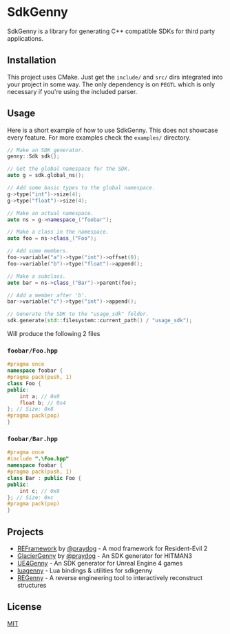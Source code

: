 # SdkGenny

SdkGenny is a library for generating C++ compatible SDKs for third party applications.

## Installation

This project uses CMake. Just get the `include/` and `src/` dirs integrated into your project in some way. The only dependency is on `PEGTL` which is only necessary if you're using the included parser.

## Usage
Here is a short example of how to use SdkGenny. This does not showcase every feature. For more examples check the `examples/` directory.
```C++
// Make an SDK generator.
genny::Sdk sdk{};

// Get the global namespace for the SDK.
auto g = sdk.global_ns();

// Add some basic types to the global namespace.
g->type("int")->size(4);
g->type("float")->size(4);

// Make an actual namespace.
auto ns = g->namespace_("foobar");

// Make a class in the namespace.
auto foo = ns->class_("Foo");

// Add some members.
foo->variable("a")->type("int")->offset(0);
foo->variable("b")->type("float")->append();

// Make a subclass.
auto bar = ns->class_("Bar")->parent(foo);

// Add a member after 'b'.
bar->variable("c")->type("int")->append();

// Generate the SDK to the "usage_sdk" folder.
sdk.generate(std::filesystem::current_path() / "usage_sdk");
```
Will produce the following 2 files

### `foobar/Foo.hpp`
```C++
#pragma once
namespace foobar {
#pragma pack(push, 1)
class Foo {
public:
    int a; // 0x0
    float b; // 0x4
}; // Size: 0x8
#pragma pack(pop)
}
```

### `foobar/Bar.hpp`
```C++
#pragma once
#include ".\Foo.hpp"
namespace foobar {
#pragma pack(push, 1)
class Bar : public Foo {
public:
    int c; // 0x8
}; // Size: 0xc
#pragma pack(pop)
}
```

## Projects
* [REFramework](https://github.com/praydog/REFramework) by [@praydog](https://github.com/praydog) - A mod framework for Resident-Evil 2
* [GlacierGenny](https://github.com/praydog/GlacierGenny) by [@praydog](https://github.com/praydog) - An SDK generator for HITMAN3
* [UE4Genny](https://github.com/cursey/ue4genny) - An SDK generator for Unreal Engine 4 games
* [luagenny](https://github.com/praydog/luagenny) - Lua bindings & utilities for sdkgenny
* [REGenny](https://github.com/cursey/regenny) - A reverse engineering tool to interactively reconstruct structures

## License
[MIT](https://choosealicense.com/licenses/mit/)
